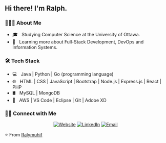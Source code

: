 <h2> Hi there! I'm Ralph.</h2>

<h3> 👨🏻‍💻 About Me </h3>

- 🎓 &nbsp; Studying Computer Science at the University of Ottawa.
- 🌱 &nbsp; Learning more about Full-Stack Development, DevOps and Information Systems.

<h3>🛠 Tech Stack</h3>

- 💻 &nbsp; Java | Python | Go (programming language)
- 🌐 &nbsp; HTML | CSS | JavaScript | Bootstrap | Node.js | Express.js | React | PHP
- 🛢 &nbsp; MySQL | MongoDB
- 🔧 &nbsp; AWS | VS Code | Eclipse | Git | Adobe XD

<h3> 🤝🏻 Connect with Me </h3>
<p align="center">
<a href="https://www.ralymuhif.com/"><img alt="Website" src="https://img.shields.io/badge/Website-www.ralymuhif.com-blue?style=flat-square&logo=google-chrome"></a>
<a href="https://www.linkedin.com/in/ralph-muhimpundu/"><img alt="LinkedIn" src="https://img.shields.io/badge/LinkedIn-Ralph%20Muhimpundu-blue?style=flat-square&logo=linkedin"></a>
<a href="mailto:ralymuhif@yahoo.fr"><img alt="Email" src="https://img.shields.io/badge/Email-ralymuhif@yahoo.fr-blue?style=flat-square&logo=gmail"></a>
</p>

⭐️ From [Ralymuhif](https://github.com/ralymuhif)
